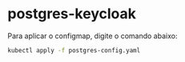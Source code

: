 # postgres-keycloak

Para aplicar o configmap, digite o comando abaixo:

```bash
kubectl apply -f postgres-config.yaml
```
